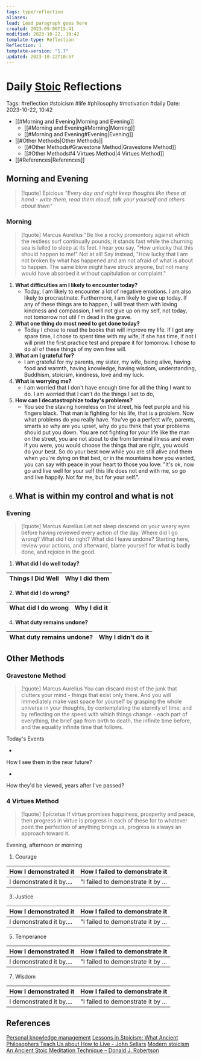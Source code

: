 ```yaml
---
tags: type/reflection
aliases: 
lead: Lead paragraph goes here
created: 2023-09-06T15:41
modified: 2023-10-22, 10:42
template-type: Reflection
Reflection: 1
template-version: "1.7"
updated: 2023-10-22T10:57
---
```



# Daily [Stoic](../SLIP-BOX/Stoicism.md) Reflections

Tags:  #reflection #stoicism #life #philosophy #motivation #daily 
Date: 2023-10-22, 10:42

- [[#Morning and Evening|Morning and Evening]]
	- [[#Morning and Evening#Morning|Morning]]
	- [[#Morning and Evening#Evening|Evening]]
- [[#Other Methods|Other Methods]]
	- [[#Other Methods#Gravestone Method|Gravestone Method]]
	- [[#Other Methods#4 Virtues Method|4 Virtues Method]]
- [[#References|References]]


## Morning and Evening

> [!quote] Epicious 
> _"Every day and night keep thoughts like these at hand - write them, read them aloud, talk your yourself and others about them"_

### Morning

> [!quote] Marcus Aurelius
> "Be like a rocky promontory against which the restless surf continually pounds; it stands fast while the churning sea is lulled to sleep at its feet. I hear you say, "How unlucky that this should happen to me!" Not at all! Say instead, "How lucky that I am not broken by what has happened and am not afraid of what is about to happen. The same blow might have struck anyone, but not many would have absorbed it without capitulation or complaint."

1. **What difficulties am I likely to encounter today?**
	- Today, I am likely to encounter a lot of negative emotions. I am also likely to procrastinate. Furthermore, I am likely to give up today. If any of these things are to happen, I will treat them with loving kindness and compassion, I will not give up on my self, not today, not tomorrow not util I'm dead in the grave.
2. **What one thing do most need to get done today?**
	- Today I chose to read the books that will improve my life. If I got any spare time, I chose to spent time with my wife, if she has time, if not I will print the first practice test and prepare it for tomorrow. I chose to do all of these things of my own free will. 
1. **What am I grateful for?**
	- I am grateful for my parents, my sister, my wife, being alive, having food and warmth, having knowledge, having wisdom, understanding, Buddhism, stoicism, kindness, love and my luck. 
2. **What is worrying me?**
	- I am worried that I don't have enough time for all the thing I want to do. I am worried that I can't do the things I set to do,
3. **How can I decatastrophize today's problems?**
	- You see the staving homeless on the street, his feet purple and his fingers black. That man is fighting for his life, that is a problem. Now what problems do you really have. You've go a perfect wife, parents, smarts so why are you upset, why do you think that your problems should put you down. You are not fighting for your life like the man on the street, you are not about to die from terminal illness and even if you were, you would choose the things that are right, you would do your best. So do your best now while you are still alive and them when you're dying on that bed, or in the mountains how you wanted, you can say with peace in your heart to those you love: "It's ok, now go and live well for your self this life does not end with me, so go and live happily. Not for me, but for your self.".
4. **What is within my control and what is not**
	- 

### Evening

> [!quote] Marcus Aurelius
> Let not sleep descend on your weary eyes before having reviewed every action of the day. Where did I go wrong? What did I do right? What did I leave undone? Starting here, review your actions, and afterward, blame yourself for what is badly done, and rejoice in the good.

1. **What did I do well today?**

| Things I Did Well | Why I did them |
| ------------------- | ---------------- |

2. **What did I do wrong?**

| What did I do wrong | Why I did it |
| ------------------- | ---------------- |

4. **What duty remains undone?**

| What duty remains undone? | Why I didn't do it |
| ------------------- | ---------------- |

## Other Methods

### Gravestone Method

> [!quote] Marcus Aurelius
> You can discard most of the junk that clutters your mind - things that exist only there. And you will immediately make vast space for yourself by grasping the whole universe in your thoughts, by contemplating the eternity of time, and by reflecting on the speed with which things change - each part of everything, the brief gap from birth to death, the infinite time before, and the equality infinite time that follows. 

Today's Events 

-

How I see them in the near future? 

-

How they'd be viewed, years after I've passed?

### 4 Virtues Method

> [!quote] Epictetus 
> If virtue promises happiness, prosperity and peace, then progress in virtue is progress in each of these for to whatever point the perfection of anything brings us, progress is always an approach toward it.

Evening, afternoon or morning

1. Courage 

| How I demonstrated it  | How I failed to demonstrate it |
| ------------------- | ---------------- |
| I demonstrated it by....                 | "I failed to demonstrate it by ...              |

3. Justice

| How I demonstrated it  | How I failed to demonstrate it |
| ------------------- | ---------------- |
| I demonstrated it by....                 | "I failed to demonstrate it by ...             

5. Temperance

| How I demonstrated it  | How I failed to demonstrate it |
| ------------------- | ---------------- |
| I demonstrated it by....                 | "I failed to demonstrate it by ...             

7. Wisdom

| How I demonstrated it  | How I failed to demonstrate it |
| ------------------- | ---------------- |
| I demonstrated it by....                 | "I failed to demonstrate it by ...             

## References

[Personal knowledge management](Personal%20knowledge%20management.md)
[Lessons in Stoicism: What Ancient Philosophers Teach Us about How to Live - John Sellars](https://books.google.cz/books/about/Lessons_in_Stoicism.html?id=ky84zQEACAAJ&redir_esc=y)
[Modern stoicism](https://modernstoicism.com/)
[An Ancient Stoic Meditation Technique – Donald J. Robertson](https://donaldrobertson.name/2017/03/22/an-ancient-stoic-meditation-technique/)



